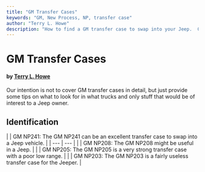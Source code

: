 ```yaml
---
title: "GM Transfer Cases"
keywords: "GM, New Process, NP, transfer case"
author: "Terry L. Howe"
description: "How to find a GM transfer case to swap into your Jeep.  GM trucks are plentiful and many use heavy duty drive train components suitable for swaps into Jeep trucks."
---
```


# GM Transfer Cases

#### by [Terry L. Howe](mailto:txh3202@worldnet.att.net)

Our intention is not to cover GM transfer cases in detail,
but just provide some tips on what to look for in what trucks
and only stuff that would be of interest to a Jeep owner.

## Identification

[](/convxfer/gm/gmnp241id.html)

[](/convxfer/gm/gmnp208id.html)

[](/convxfer/gm/gmnp205id.html)

[](/convxfer/gm/gmnp203id.html)

|  | GM NP241: The
GM NP241 can be an excellent transfer case to swap into a Jeep
vehicle. |
| --- | --- |
|  | GM NP208: The
GM NP208 might be useful in a Jeep. |
|  | GM NP205: The
GM NP205 is a very strong transfer case with a poor low range. |
|  | GM NP203: The
GM NP203 is a fairly useless transfer case for the Jeeper. |